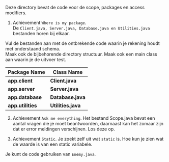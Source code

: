 Deze directory bevat de code voor de scope, packages en access modifiers. 

1. Achievement `Where is my package`.  
De ```Client.java, Server.java, Database.java en Utilities.java``` bestanden horen bij elkaar.

Vul de bestanden aan met de ontbrekende code waarin je rekening houdt met onderstaand schema.  
Maak ook de bijbehorende directory structuur. 
Maak ook een main class aan waarin je de uitvoer test.

Package Name | Class Name |
--- | ---| 
**app.client** | **Client.java** |
**app.server** | **Server.java** |
**app.database** | **Database.java** |
**app.utilities** | **Utilities.java** |

2. Achievement `Ask me everything`. 
Het bestand Scope.java bevat een aantal vragen die je moet beantwoorden, daarnaast kan het zomaar zijn dat er error meldingen verschijnen. Los deze op.

3. Achievement `Static`. 
Je zoekt zelf uit wat `static` is. Hoe kun je zien wat de waarde is van een static variabele.  

Je kunt de code gebruiken van `Enemy.java`.  



